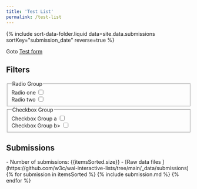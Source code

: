 ```yaml
---
title: 'Test List'
permalink: /test-list
---
```


{% include sort-data-folder.liquid data=site.data.submissions sortKey="submission_date" reverse=true %}

<div class="header-sup" id="main" markdown="1">

Goto <a href="../test-form">Test form</a>

</div>
<div id="app">
    <div class="courses-filters" id="left-col">
          <form action="..." data-filter-form>
          <h2>Filters</h2>
            <fieldset id="type">
              <legend class="label">
                Radio Group
              </legend>
              <div class="filter-options field">
                <label>Radio one
                  <input type="checkbox" name="radio_one">
                </label>
              </div>
              <div class="filter-options field">
                <label>Radio two
                  <input type="checkbox" name="radio_two">
                </label>
              </div>
          </fieldset>
          <fieldset id="audience">
            <legend class="label">
                Checkbox Group
            </legend>
            <div class="filter-options field">
              <label>Checkbox Group a
                <input type="checkbox" name="checkbox_group_a">
              </label>
            </div>
            <div class="filter-options field">
              <label>Checkbox Group b>
                <input type="checkbox" name="checkbox_group_b">
              </label>
            </div>
        </fieldset>
        </form>
    </div>
    <div id="courses-list">
        <h2>Submissions</h2>
<div markdown="1">
- Number of submissions: {{itemsSorted.size}}
- [Raw data files ](https://github.com/w3c/wai-interactive-lists/tree/main/_data/submissions)
  </div>
    {% for submission in itemsSorted %}
        {% include submission.md %}
    {% endfor %}
  </div>
</div>


<style>
  {% include css/styles.css %}
</style>
<script>
  {% include js/submission.js %}
</script>
